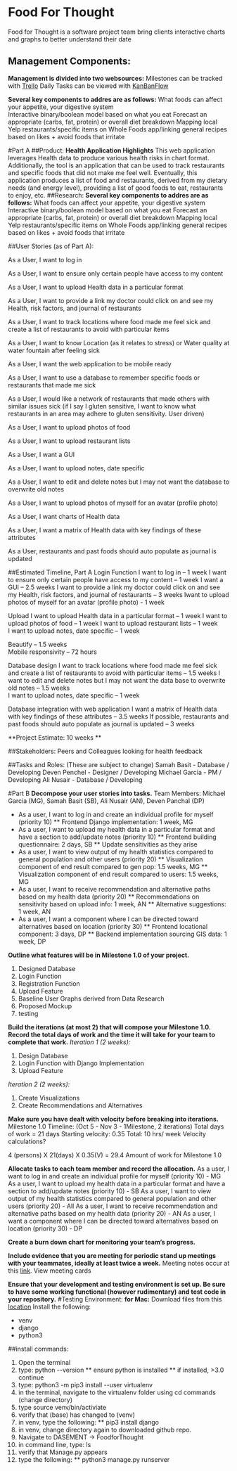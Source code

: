 # Food For Thought
Food for Thought is a software project team bring clients interactive charts and graphs to better understand their date


## Management Components:
**Management is divided into two websources:**
Milestones can be tracked with [Trello](https://trello.com/b/544N7aI3/dp-project)
Daily Tasks can be viewed with [KanBanFlow](https://kanbanflow.com/board/H8yaMCi)


**Several key components to addres are as follows:**
What foods can affect your appetite, your digestive system  
Interactive binary/boolean model based on what you eat 
Forecast an appropriate (carbs, fat, protein) or overall diet breakdown
Mapping local Yelp restaurants/specific items on Whole Foods app/linking general recipes based on likes + avoid foods that irritate 


#Part A
##Product:
**Health Application Highlights**
This web application leverages Health data to produce various health risks in chart format. Additionally, the tool is an application that can be used to track restaurants and specific foods that did not make me feel well. Eventually, this application produces a list of food and restaurants, derived from my dietary needs (and energy level), providing a list of good foods to eat, restaurants to enjoy, etc. 
##Research:
**Several key components to addres are as follows:**
What foods can affect your appetite, your digestive system  
Interactive binary/boolean model based on what you eat 
Forecast an appropriate (carbs, fat, protein) or overall diet breakdown
Mapping local Yelp restaurants/specific items on Whole Foods app/linking general recipes based on likes + avoid foods that irritate

##User Stories (as of Part A):

As a User, I want to log in 

As a User, I want to ensure only certain people have access to my content 

As a User, I want to upload Health data in a particular format 

As a User, I want to provide a link my doctor could click on and see my Health, risk factors, and journal of restaurants  

As a User, I want to track locations where food made me feel sick and create a list of restaurants to avoid with particular items 

As a User, I want to know Location (as it relates to stress) or Water quality at water fountain after feeling sick 

As a User, I want the web application to be mobile ready 

As a User, I want to use a database to remember specific foods or restaurants that made me sick 

As a User, I would like a network of restaurants that made others with similar issues sick (if I say I gluten sensitive, I want to know what restaurants in an area may adhere to gluten sensitivity. User driven) 

As a User, I want to upload photos of food 

As a User, I want to upload restaurant lists 

As a User, I want a GUI  

As a User, I want to upload notes, date specific 

As a User, I want to edit and delete notes but I may not want the database to overwrite old notes 

As a User, I want to upload photos of myself for an avatar (profile photo) 

As a User, I want charts of Health data 

As a User, I want a matrix of Health data with key findings of these attributes 

As a User, restaurants and past foods should auto populate as journal is updated 

##Estimated Timeline, Part A
Login Function 
I want to log in – 1 week 
I want to ensure only certain people have access to my content – 1 week 
I want a GUI – 2.5 weeks 
I want to provide a link my doctor could click on and see my Health, risk factors, and journal of restaurants –  3 weeks 
Iwant to upload photos of myself for an avatar (profile photo) - 1 week 

Upload 
I want to upload Health data in a particular format – 1 week 
I want to upload photos of food – 1 week 
I want to upload restaurant lists – 1 week  
I want to upload notes, date specific – 1 week 

Beautify – 1.5 weeks  
Mobile responsivity – 72 hours  

Database design 
I want to track locations where food made me feel sick and create a list of restaurants to avoid with particular items – 1.5 weeks 
I want to edit and delete notes but I may not want the data base to overwrite old notes – 1.5 weeks  
I want to upload notes, date specific – 1 week 

Database integration with web application 
I want a matrix of Health data with key findings of these attributes – 3.5 weeks 
If possible, restaurants and past foods should auto populate as journal is updated – 3 weeks  

**Project Estimate: 10 weeks **

##Stakeholders:
Peers and Colleagues looking for health feedback

##Tasks and Roles:
(These are subject to change)
Samah Basit - Database / Developing
Deven Penchel - Designer / Developing
Michael Garcia - PM / Developing
Ali Nusair - Database / Developing


#Part B
**Decompose your user stories into tasks.**
Team Members: Michael Garcia (MG), Samah Basit (SB), Ali Nusair (AN), Deven Panchal (DP) 
 
* As a user, I want to log in and create an individual profile for myself (priority 10) 
** Frontend Django implementation: 1 week, MG  
* As a user, I want to upload my health data in a particular format and have a section to add/update notes (priority 10) 
** Frontend building questionnaire: 2 days, SB 
** Update sensitivities as they arise 
* As a user, I want to view output of my health statistics compared to general population and other users (priority 20) 
** Visualization component of end result compared to gen pop: 1.5 weeks, MG
** Visualization component of end result compared to users: 1.5 weeks, MG
* As a user, I want to receive recommendation and alternative paths based on my health data (priority 20) 
** Recommendations on sensitivity based on upload info: 1 week, AN
** Alternative suggestions: 1 week, AN
* As a user, I want a component where I can be directed toward alternatives based on location (priority 30) 
** Frontend locational component: 3 days, DP
** Backend implementation sourcing GIS data: 1 week, DP

**Outline what features will be in Milestone 1.0 of your project.** 
1. Designed Database  
2. Login Function
3. Registration Function
5. Upload Feature 
5. Baseline User Graphs derived from Data Research
6. Proposed Mockup  
7. testing  

**Build the iterations (at most 2) that will compose your Milestone 1.0. Record the total days of work and the time it will take for your team to complete that work.**
*Iteration 1 (2 weeks):*
1. Design Database  
2. Login Function with Django Implementation 
3. Upload Feature  
  
*Iteration 2 (2 weeks):*
1. Create Visualizations 
2. Create Recommendations and Alternatives 

**Make sure you have dealt with velocity before breaking into iterations.** 
Milestone 1.0 Timeline: (Oct 5 - Nov 3 - 1Milestone, 2 iterations) Total days of work = 21 days
Starting velocity: 0.35 
Total: 10 hrs/ week 
Velocity calculations? 

4 (persons) X 21(days) X 0.35(V) = 29.4 Amount of work for Milestone 1.0



**Allocate tasks to each team member and record the allocation.** 
As a user, I want to log in and create an individual profile for myself (priority 10) - MG
As a user, I want to upload my health data in a particular format and have a section to add/update notes (priority 10) - SB
As a user, I want to view output of my health statistics compared to general population and other users (priority 20) - All
As a user, I want to receive recommendation and alternative paths based on my health data (priority 20) - AN
As a user, I want a component where I can be directed toward alternatives based on location (priority 30)  - DP

**Create a burn down chart for monitoring your team’s progress.**


**Include evidence that you are meeting for periodic stand up meetings with your teammates, ideally at least twice a week.**
Meeting notes occur at this [link](https://trello.com/b/EF1Bg16A/ist-303-project). View meeting cards

**Ensure that your development and testing environment is set up. Be sure to have some working functional (however rudimentary) and test code in your repository.**
#Testing Environment:
**for Mac:**
Download files from this [location](https://github.com/michaelg-cgu/DASMENT/edit/master/README.md)
Install the following:
* venv
* django
* python3 

##install commands:
1. Open the terminal
2. type: python --version
** ensure python is installed
** if installed, >3.0 continue
3. type: python3 -m pip3 install --user virtualenv
4. in the terminal, navigate to the virtualenv folder using cd commands (change directory)
5. type source venv/bin/activiate
6. verify that (base) has changed to (venv)
7. in venv, type the following:
** pip3 install django
8. in venv, change directory again to downloaded github repo. 
9. Navigate to DASEMENT -> FoodforThought
10. in command line, type: ls
11. verify that Manage.py appears
12. type the following: 
** python3 manage.py runserver



